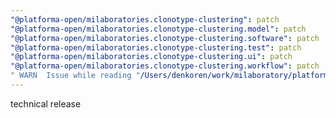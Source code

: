```yaml
---
"@platforma-open/milaboratories.clonotype-clustering": patch
"@platforma-open/milaboratories.clonotype-clustering.model": patch
"@platforma-open/milaboratories.clonotype-clustering.software": patch
"@platforma-open/milaboratories.clonotype-clustering.test": patch
"@platforma-open/milaboratories.clonotype-clustering.ui": patch
"@platforma-open/milaboratories.clonotype-clustering.workflow": patch
" WARN  Issue while reading "/Users/denkoren/work/milaboratory/platforma/platforma-open/clonotype-clustering/.npmrc". Failed to replace env in config: ${NPMJS_TOKEN}": patch
---
```


technical release

